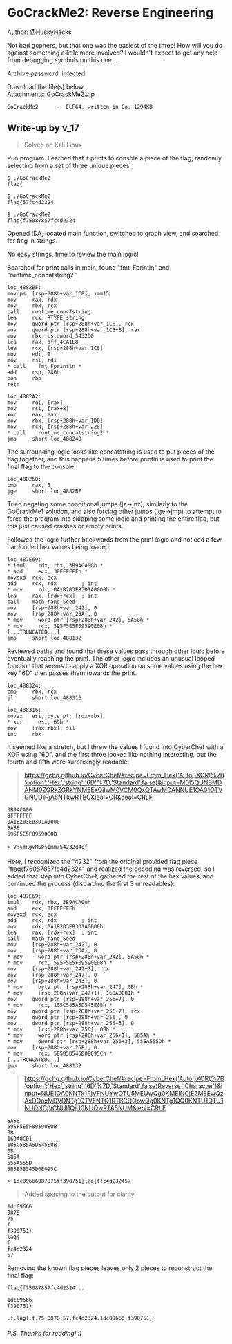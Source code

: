 # GoCrackMe2: Reverse Engineering

Author: @HuskyHacks

Not bad gophers, but that one was the easiest of the three! How will you do against something a little more involved? I wouldn't expect to get any help from debugging symbols on this one...

Archive password: infected

Download the file(s) below.  
Attachments: GoCrackMe2.zip  

```
GoCrackMe2      -- ELF64, written in Go, 1294KB  
```

## Write-up by v_17  
> Solved on Kali Linux  

Run program. Learned that it prints to console a piece of the flag, randomly selecting from a set of three unique pieces:  

```
$ ./GoCrackMe2  
flag{  

$ ./GoCrackMe2  
flag{57fc4d2324  

$ ./GoCrackMe2  
flag{f75087857fc4d2324  
```

Opened IDA, located main function, switched to graph view, and searched for flag in strings.  

No easy strings, time to review the main logic!  

Searched for print calls in main, found "fmt_Fprintln" and "runtime_concatstring2".  

```
loc_4882BF:
movups  [rsp+288h+var_1C8], xmm15
mov     rax, rdx
mov     rbx, rcx
call    runtime_convTstring
lea     rcx, RTYPE_string
mov     qword ptr [rsp+288h+var_1C8], rcx
mov     qword ptr [rsp+288h+var_1C8+8], rax
mov     rbx, cs:qword_5432D0
lea     rax, off_4CA1E8
lea     rcx, [rsp+288h+var_1C8]
mov     edi, 1
mov     rsi, rdi
* call    fmt_Fprintln *
add     rsp, 280h
pop     rbp
retn
```

```
loc_4882A2:
mov     rdi, [rax]
mov     rsi, [rax+8]
xor     eax, eax
mov     rbx, [rsp+288h+var_1D0]
mov     rcx, [rsp+288h+var_228]
* call    runtime_concatstring2 *
jmp     short loc_48824D
```

The surrounding logic looks like concatstring is used to put pieces of the flag together, and this happens 5 times before println is used to print the final flag to the console.

```
loc_488260:
cmp     rax, 5
jge     short loc_4882BF
```

Tried negating some conditional jumps (jz->jnz), similarly to the GoCrackMe1 solution, and also forcing other jumps (jge->jmp) to attempt to force the program into skipping some logic and printing the entire flag, but this just caused crashes or empty prints.  

Followed the logic further backwards from the print logic and noticed a few hardcoded hex values being loaded:  

```
loc_487E69:
* imul    rdx, rbx, 3B9ACA00h *
* and     ecx, 3FFFFFFFh *
movsxd  rcx, ecx
add     rcx, rdx        ; int
* mov     rdx, 0A1B203EB3D1A0000h *
lea     rax, [rdx+rcx]  ; int
call    math_rand_Seed
mov     [rsp+288h+var_242], 0
mov     [rsp+288h+var_23A], 0
* mov     word ptr [rsp+288h+var_242], 5A58h *
* mov     rcx, 595F5E5F09590E0Bh *
[...TRUNCATED...]
jmp     short loc_488132
```

Reviewed paths and found that these values pass through other logic before eventually reaching the print. The other logic includes an unusual looped function that seems to apply a XOR operation on some values using the hex key "6D" then passes them towards the print.  

```
loc_488324:
cmp     rbx, rcx
jl      short loc_488316

loc_488316:
movzx   esi, byte ptr [rdx+rbx]
* xor     esi, 6Dh *
mov     [rax+rbx], sil
inc     rbx
```

It seemed like a stretch, but I threw the values I found into CyberChef with a XOR using "6D", and the first three looked like nothing interesting, but the fourth and fifth were surprisingly readable:  

> https://gchq.github.io/CyberChef/#recipe=From_Hex('Auto')XOR(%7B'option':'Hex','string':'6D'%7D,'Standard',false)&input=M0I5QUNBMDANM0ZGRkZGRkYNMEExQjIwM0VCM0QxQTAwMDANNUE1OA01OTVGNUU1RjA5NTkwRTBC&ieol=CR&oeol=CRLF

```
3B9ACA00
3FFFFFFF
0A1B203EB3D1A0000
5A58
595F5E5F09590E0B

> V÷§mRgvMSÞ¼Ímm754232d4cf
```

Here, I recognized the "4232" from the original provided flag piece "flag{f75087857fc4d2324" and realized the decoding was reversed, so I added that step into CyberChef, gathered the rest of the hex values, and continued the process (discarding the first 3 unreadables):  

```
loc_487E69:
imul    rdx, rbx, 3B9ACA00h
and     ecx, 3FFFFFFFh
movsxd  rcx, ecx
add     rcx, rdx        ; int
mov     rdx, 0A1B203EB3D1A0000h
lea     rax, [rdx+rcx]  ; int
call    math_rand_Seed
mov     [rsp+288h+var_242], 0
mov     [rsp+288h+var_23A], 0
* mov     word ptr [rsp+288h+var_242], 5A58h *
* mov     rcx, 595F5E5F09590E0Bh *
mov     [rsp+288h+var_242+2], rcx
mov     [rsp+288h+var_247], 0
mov     [rsp+288h+var_243], 0
* mov     byte ptr [rsp+288h+var_247], 0Bh *
* mov     [rsp+288h+var_247+1], 160A0C01h *
mov     qword ptr [rsp+288h+var_256+7], 0
* mov     rcx, 105C585A5D545E0Bh *
mov     qword ptr [rsp+288h+var_256+7], rcx
mov     dword ptr [rsp+288h+var_256], 0
mov     dword ptr [rsp+288h+var_256+3], 0
* mov     [rsp+288h+var_256], 0Bh *
* mov     word ptr [rsp+288h+var_256+1], 585Ah *
* mov     dword ptr [rsp+288h+var_256+3], 555A555Dh *
mov     [rsp+288h+var_25E], 0
* mov     rcx, 5B5B5B545D0E095Ch *
[...TRUNCATED...]
jmp     short loc_488132
```

> https://gchq.github.io/CyberChef/#recipe=From_Hex('Auto')XOR(%7B'option':'Hex','string':'6D'%7D,'Standard',false)Reverse('Character')&input=NUE1OA0KNTk1RjVFNUYwOTU5MEUwQg0KMEINCjE2MEEwQzAxDQoxMDVDNTg1QTVENTQ1RTBCDQowQg0KNTg1QQ0KNTU1QTU1NUQNCjVCNUI1QjU0NUQwRTA5NUM&ieol=CRLF

```
5A58
595F5E5F09590E0B
0B
160A0C01
105C585A5D545E0B
0B
585A
555A555D
5B5B5B545D0E095C
	
> 1dc09666087875ff390751}lag{ffc4d232457
```

> Added spacing to the output for clarity.  

```
1dc09666
0878
75
f
f390751}
lag{
f
fc4d2324
57
```

Removing the known flag pieces leaves only 2 pieces to reconstruct the final flag:  

```
flag{f75087857fc4d2324...

1dc09666
f390751}

.f.lag{.f.75.0878.57.fc4d2324.1dc09666.f390751}
```

###### P.S. Thanks for reading! :)